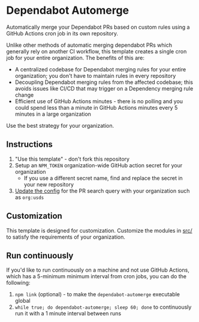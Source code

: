 # Dependabot Automerge

Automatically merge your Dependabot PRs based on custom rules using a GitHub Actions cron job in its own repository.

Unlike other methods of automatic merging dependabot PRs which generally rely on another CI workflow, 
this template creates a single cron job for your entire organization. The benefits of this are:

- A centralized codebase for Dependabot merging rules for your entire organization; you don't have to maintain rules in every repository
- Decoupling Dependabot merging rules from the affected codebase; this avoids issues like CI/CD that may trigger on a Dependency merging rule change
- Efficient use of GitHub Actions minutes - there is no polling and you could spend less than a minute in GitHub Actions minutes every 5 minutes in a large organization

Use the best strategy for your organization.

## Instructions

1. "Use this template" - don't fork this repository
1. Setup an `NPM_TOKEN` organization-wide GitHub action secret for your organization
    - If you use a different secret name, find and replace the secret in your new repository
1. [Update the config](src/config.js) for the PR search query with your organization such as `org:usds`

## Customization

This template is designed for customization. 
Customize the modules in [src/](src) to satisfy the requirements of your organization.

## Run continuously

If you'd like to run continuously on a machine and not use GitHub Actions, which has a 5-minimum minimum interval from cron jobs, you can do the following:

1. `npm link` (optional) - to make the `dependabot-automerge` executable global
1. `while true; do dependabot-automerge; sleep 60; done` to continuously run it with a 1 minute interval between runs
